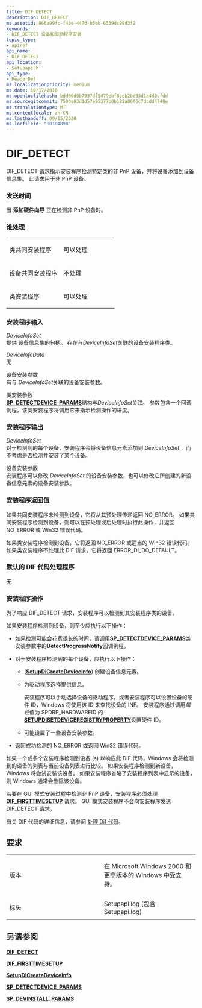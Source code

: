 ```yaml
---
title: DIF_DETECT
description: DIF_DETECT
ms.assetid: 866a99fc-f48e-447d-b5eb-6339dc98d3f2
keywords:
- DIF_DETECT 设备和驱动程序安装
topic_type:
- apiref
api_name:
- DIF_DETECT
api_location:
- Setupapi.h
api_type:
- HeaderDef
ms.localizationpriority: medium
ms.date: 10/17/2018
ms.openlocfilehash: bdd60d0b7937df5479ebf8ceb20d93d1a4d6cfdd
ms.sourcegitcommit: 7500a03d1d57e95377b0b182a06f6c7dcdd4748e
ms.translationtype: MT
ms.contentlocale: zh-CN
ms.lasthandoff: 09/15/2020
ms.locfileid: "90104890"
---
```

# <a name="dif_detect"></a>DIF_DETECT


DIF_DETECT 请求指示安装程序检测特定类的非 PnP 设备，并将设备添加到设备信息集。 此请求用于非 PnP 设备。

### <a name="when-sent"></a>发送时间

当 **添加硬件向导** 正在检测非 PnP 设备时。

### <a name="who-handles"></a>谁处理

<table>
<colgroup>
<col width="50%" />
<col width="50%" />
</colgroup>
<tbody>
<tr class="odd">
<td align="left"><p>类共同安装程序</p></td>
<td align="left"><p>可以处理</p></td>
</tr>
<tr class="even">
<td align="left"><p>设备共同安装程序</p></td>
<td align="left"><p>不处理</p></td>
</tr>
<tr class="odd">
<td align="left"><p>类安装程序</p></td>
<td align="left"><p>可以处理</p></td>
</tr>
</tbody>
</table>

 

### <a name="installer-input"></a>安装程序输入

<a href="" id="deviceinfoset"></a>*DeviceInfoSet*  
提供 [设备信息集](./device-information-sets.md)的句柄。 存在与*DeviceInfoSet*关联的[设备安装程序类](./overview-of-device-setup-classes.md)。

<a href="" id="deviceinfodata"></a>*DeviceInfoData*  
无

<a href="" id="device-installation-parameters-"></a>设备安装参数   
有与 *DeviceInfoSet*关联的设备安装参数。

<a href="" id="class-installation-parameters"></a>类安装参数  
[**SP_DETECTDEVICE_PARAMS**](/windows/desktop/api/setupapi/ns-setupapi-_sp_detectdevice_params)结构与*DeviceInfoSet*关联。 参数包含一个回调例程，该类安装程序将调用它来指示检测操作的进度。

### <a name="installer-output"></a>安装程序输出

<a href="" id="deviceinfoset"></a>*DeviceInfoSet*  
对于检测到的每个设备，安装程序会将设备信息元素添加到 *DeviceInfoSet* ，而不考虑是否检测并安装了某个设备。

<a href="" id="device-installation-parameters"></a>设备安装参数  
安装程序可以修改 *DeviceInfoSet* 的设备安装参数，也可以修改它所创建的新设备信息元素的设备安装参数。

### <a name="installer-return-value"></a>安装程序返回值

如果共同安装程序未检测到设备，它将从其预处理传递返回 NO_ERROR。 如果共同安装程序检测到设备，则可以在预处理或后处理时执行此操作，并返回 NO_ERROR 或 Win32 错误代码。

如果类安装程序检测到设备，它将返回 NO_ERROR 或适当的 Win32 错误代码。 如果类安装程序不处理此 DIF 请求，它将返回 ERROR_DI_DO_DEFAULT。

### <a name="default-dif-code-handler"></a>默认的 DIF 代码处理程序

无

### <a name="installer-operation"></a>安装程序操作

为了响应 DIF_DETECT 请求，安装程序可以检测到其安装程序类的设备。

如果安装程序检测到设备，则至少应执行以下操作：

-   如果检测可能会花费很长的时间，请调用[**SP_DETECTDEVICE_PARAMS**](/windows/desktop/api/setupapi/ns-setupapi-_sp_detectdevice_params)类安装参数中的**DetectProgressNotify**回调例程。

-   对于安装程序检测到的每个设备，应执行以下操作：
    -    ([**SetupDiCreateDeviceInfo**](/windows/desktop/api/setupapi/nf-setupapi-setupdicreatedeviceinfoa)) 创建设备信息元素。
    -   为驱动程序选择提供信息。

        安装程序可以手动选择设备的驱动程序，或者安装程序可以设置设备的硬件 ID，Windows 将使用该 ID 来查找设备的 INF。 安装程序通过调用*属性*值为 SPDRP_HARDWAREID 的[**SETUPDISETDEVICEREGISTRYPROPERTY**](/windows/desktop/api/setupapi/nf-setupapi-setupdisetdeviceregistrypropertya)设置硬件 ID。

    -   可能设置了一些设备安装参数。

-   返回成功检测的 NO_ERROR 或返回 Win32 错误代码。

如果一个或多个安装程序检测到设备 (s) 以响应此 DIF 代码，Windows 会将检测到的设备的列表与当前设备列表进行比较。 如果安装程序检测到新设备，Windows 将尝试安装该设备。 如果安装程序省略了安装程序列表中显示的设备，则 Windows 通常会删除该设备。

若要在 GUI 模式安装过程中检测非 PnP 设备，安装程序必须处理 [**DIF_FIRSTTIMESETUP**](dif-firsttimesetup.md) 请求。 GUI 模式安装程序不会向安装程序发送 DIF_DETECT 请求。

有关 DIF 代码的详细信息，请参阅 [处理 Dif 代码](./handling-dif-codes.md)。

<a name="requirements"></a>要求
------------

<table>
<colgroup>
<col width="50%" />
<col width="50%" />
</colgroup>
<tbody>
<tr class="odd">
<td align="left"><p>版本</p></td>
<td align="left"><p>在 Microsoft Windows 2000 和更高版本的 Windows 中受支持。</p></td>
</tr>
<tr class="even">
<td align="left"><p>标头</p></td>
<td align="left">Setupapi.log (包含 Setupapi.log) </td>
</tr>
</tbody>
</table>

## <a name="see-also"></a>另请参阅


[**DIF_DETECT**](dif-detect.md)

[**DIF_FIRSTTIMESETUP**](dif-firsttimesetup.md)

[**SetupDiCreateDeviceInfo**](/windows/desktop/api/setupapi/nf-setupapi-setupdicreatedeviceinfoa)

[**SP_DETECTDEVICE_PARAMS**](/windows/desktop/api/setupapi/ns-setupapi-_sp_detectdevice_params)

[**SP_DEVINSTALL_PARAMS**](/windows/win32/api/setupapi/ns-setupapi-sp_devinstall_params_a)

 

